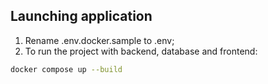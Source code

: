 ## Launching application

1. Rename .env.docker.sample to .env;
2. To run the project with backend, database and frontend:

```bash
docker compose up --build

```
